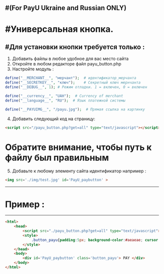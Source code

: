 #(For PayU Ukraine and Russian ONLY)
------

#Универсальная кнопка.
========


#Для установки кнопки требуется только :
-------------
1. Добавить файлы в любое удобное для вас место сайта
2. Откройте в любом редакторе файл payu_button.php
3. Настройте модуль : 

```php
define("__MERCHANT__", "мерчант");  # идентификатор_мерчанта 
define("__SECRETKEY__", "ключ"); 	# Секретный ключ мернчанта
define("__DEBUG__", 1); # Режим отладки. 1 = включен, 0 = включен 

define("__currency__", "UAH");  # Currency of merchant 
define("__language__", "RU");  # Язык платежной системы 

define("__PAYUIMG__", "/payu.jpg");  # Прямая ссылка на картинку
```

4. Добавить следующий код на страницу:

```HTML 
<script src="/payu_button.php?get=all" type="text/javascript"></script>
```
# Обратите внимание, чтобы путь к файлу был правильным
5. Добавьте к любому элементу сайта идентификатор 
например :

```HTML
<img src='./img/test.jpg' id='PayU_paybutton' >
```


-----

# Пример :
----
```HTML
<html>
	<head>
		<script src="./payu_button.php?get=all" type="text/javascript"></script>
		<style>
			.button_payu{padding:5px; background-color:#aeaeae; cursor:pointer; text-align:center;}
		</style>
	</head>
	<body>
		<div id='PayU_paybutton' class='button_payu'> PAY </div>
	</body>
</html>
```
